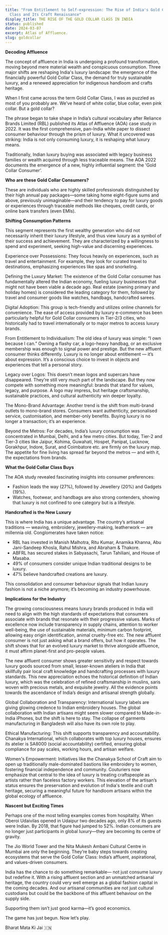 ```yaml
---
title: "From Entitlement to Self-expression: The Rise of India's Gold Collar
  Class and Its Craft Renaissance"
display_title: THE RISE OF THE GOLD COLLAR CLASS IN INDIA
status: published
date: 2024-03-07
excerpt: Atlas of Affluence.
slug: goldcollar
---
```

**Decoding Affluence**

The concept of affluence in India is undergoing a profound transformation, moving beyond mere material wealth and conspicuous consumption. Three major shifts are reshaping India's luxury landscape: the emergence of the financially powerful Gold Collar Class, the demand for truly sustainable luxury, and a renewed appreciation for indigenous handloom and crafts heritage. 


When I first came across the term Gold Collar Class, I was as puzzled as most of you probably are. We’ve heard of white collar, blue collar, even pink collar. But a gold collar?


The phrase began to take shape in India’s cultural vocabulary after Reliance Brands Limited (RBL) published its Atlas of Affluence (AOA) case study in 2022. It was the first comprehensive, pan-India white paper to dissect consumer behaviour through the prism of luxury. What it uncovered was striking: India is not only consuming luxury, it is reshaping what luxury means.


Traditionally, Indian luxury buying was associated with legacy business families or wealth acquired through less traceable means. The AOA 2022 documents the emergence of a new, highly influential segment: the 'Gold Collar Consumer’.

**Who are these Gold Collar Consumers?** 


These are individuals who are highly skilled professionals distinguished by their high annual pay packages—some taking home eight-figure sums and above, previously unimaginable—and their tendency to pay for luxury goods or experiences through traceable methods like cheques, credit cards, or online bank transfers (even EMIs).

**Shifting Consumption Patterns**

This segment represents the first wealthy generation who did not necessarily inherit their luxury lifestyle, and thus view luxury as a symbol of their success and achievement. They are characterized by a willingness to spend and experiment, seeking high-value and discerning experiences.

Experience over Possessions: They focus heavily on experiences, such as travel and entertainment. For example, they look for curated travel to destinations, emphasizing experiences like spas and snorkeling.

Defining the Luxury Market: The existence of the Gold Collar consumer has fundamentally altered the Indian economy, fueling luxury businesses that might not have been viable a decade ago. Real estate (owning primary and holiday homes) is considered the leading category for them, followed by travel and consumer goods like watches, handbags, handcrafted sarees.

Digital Adoption: This group is tech-friendly and utilizes online channels for convenience. The ease of access provided by luxury e-commerce has been particularly helpful for Gold Collar consumers in Tier-2/3 cities, who historically had to travel internationally or to major metros to access luxury brands.


From Entitlement to Individualism: The old idea of luxury was simple: “I own because I can.” Owning a flashy car, a logo-heavy handbag, or an exclusive membership was enough to signal power and prestige. But the new affluent consumer thinks differently. Luxury is no longer about entitlement — it’s about expression. It’s a conscious choice to invest in objects and experiences that tell a personal story.


Legacy over Logos: This doesn’t mean logos and supercars have disappeared. They’re still very much part of the landscape. But they now compete with something more meaningful: brands that stand for values, legacy, and purpose. A logo may impress, but heritage craftsmanship, sustainable practices, and cultural authenticity win deeper loyalty.


The Mono-Brand Advantage: Another trend is the shift from multi-brand outlets to mono-brand stores. Consumers want authenticity, personalised service, customisation, and member-only benefits. Buying luxury is no longer a transaction; it’s an experience.


Beyond the Metros: For decades, India’s luxury consumption was concentrated in Mumbai, Delhi, and a few metro cities. But today, Tier-2 and Tier-3 cities like Jaipur, Kohima, Guwahati, Hospet, Panipat, Lucknow, Gorakhpur, Indore, Surat, and Coimbatore etc. are firmly on the luxury map. The appetite for fine living has spread far beyond the metros — and with it, the expectations from brands.


**What the Gold Collar Class Buys**


The AOA study revealed fascinating insights into consumer preferences:

* Fashion leads the way (27%), followed by Jewellery (20%) and Gadgets (19%).
* Watches, footwear, and handbags are also strong contenders, showing that luxury is not confined to one category but is a lifestyle.

**Handcrafted is the New Luxury**


This is where India has a unique advantage. The country’s artisanal traditions — weaving, embroidery, jewellery-making, leatherwork — are millennia old. Conglomerates have taken notice:


* RBL has invested in Manish Malhotra, Ritu Kumar, Anamika Khanna, Abu Jani-Sandeep Khosla, Rahul Mishra, and Abraham & Thakore.
* ABFRL has secured stakes in Sabyasachi, Tarun Tahiliani, and House of Masaba.
* 49% of consumers consider unique Indian traditional designs to be luxury.
* 47% believe handcrafted creations are luxury.


This consolidation and consumer behaviour signals that Indian luxury fashion is not a niche anymore; it’s becoming an industry powerhouse.

**Implications for the Industry**

The growing consciousness means luxury brands produced in India will need to align with the high standards of expectations that consumers associate with brands that resonate with their progressive values. Marks of excellence now include transparency in supply chains, attention to worker well-being, the use of sustainable materials, minimum carbon footprint, allowing easy origin identification, animal cruelty-free etc. The new affluent consumer is not just asking what a brand offers, but how it operates. The shift shows that for an evolved luxury market to thrive alongside affluence, it must affirm planet-first and pro-people values.

The new affluent consumer shows greater sensitivity and respect towards luxury goods sourced from small, lesser-known ateliers in India that skillfully pair local craft knowledge and handcrafting processes with luxury standards. This new appreciation echoes the historical definition of Indian luxury, which was the celebration of refined craftsmanship in muslins, saris woven with precious metals, and exquisite jewelry. All the evidence points towards the ascendance of India’s design and artisanal strength globally.

Global Collaboration and Transparency: International luxury labels are giving glowing credence to Indian embroidery houses. The global collaboration with Indian artisans might seem slower compared to Made-in-India iPhones, but the shift is here to stay. The collapse of garments manufacturing in Bangladesh will also have its own role to play.

Ethical Manufacturing: This shift supports transparency and accountability. Chanakya International, which collaborates with top luxury houses, ensures its atelier is SA8000 (social accountability) certified, ensuring global compliance for pay scales, working hours, and artisan welfare.

Women's Empowerment: Initiatives like the Chanakya School of Craft aim to open up traditionally male-dominated bastions like embroidery to women, fostering financial independence and community. Couturiers now emphasize that central to the idea of luxury is treating craftspeople as artists rather than faceless factory workers. This elevation of the artisan’s status ensures the preservation and evolution of India's textile and craft heritage, securing a meaningful future for handloom artisans within the global ecology of affluence.


**Nascent but Exciting Times** 


Perhaps one of the most telling examples comes from hospitality. When Oberoi Udaivilas opened in Udaipur two decades ago, only 8% of its guests were Indian. By 2018, that figure had jumped to 52%. Indian consumers are no longer just participants in global luxury—they are becoming its centre of gravity.


The Jio World Tower and the Nita Mukesh Ambani Cultural Centre in Mumbai are only the beginning. They’re baby steps towards creating ecosystems that serve the Gold Collar Class: India’s affluent, aspirational, and values-driven consumers.


India has the chance to do something remarkable— not just consume luxury but redefine it. With a rising affluent section and an unmatched artisanal heritage, the country could very well emerge as a global fashion capital in the coming decades. And our artisanal communities are not just cultural custodians but could be the backbone of this affluent behaviour on the supply side. 

Supporting them isn’t just good karma—it’s good economics.


The game has just begun. Now let’s play. 

Bharat Mata Ki Jai 🇮🇳
